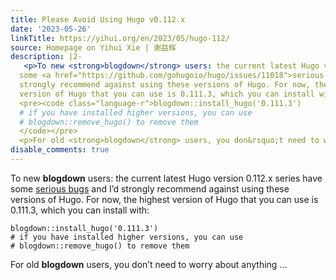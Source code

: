 ```yaml
---
title: Please Avoid Using Hugo v0.112.x
date: '2023-05-26'
linkTitle: https://yihui.org/en/2023/05/hugo-112/
source: Homepage on Yihui Xie | 谢益辉
description: |2-
   <p>To new <strong>blogdown</strong> users: the current latest Hugo version 0.112.x series have
  some <a href="https://github.com/gohugoio/hugo/issues/11018">serious bugs</a> and I&rsquo;d
  strongly recommend against using these versions of Hugo. For now, the highest
  version of Hugo that you can use is 0.111.3, which you can install with:</p>
  <pre><code class="language-r">blogdown::install_hugo('0.111.3')
  # if you have installed higher versions, you can use
  # blogdown::remove_hugo() to remove them
  </code></pre>
  <p>For old <strong>blogdown</strong> users, you don&rsquo;t need to worry about anything ...
disable_comments: true
---
```

 <p>To new <strong>blogdown</strong> users: the current latest Hugo version 0.112.x series have
some <a href="https://github.com/gohugoio/hugo/issues/11018">serious bugs</a> and I&rsquo;d
strongly recommend against using these versions of Hugo. For now, the highest
version of Hugo that you can use is 0.111.3, which you can install with:</p>
<pre><code class="language-r">blogdown::install_hugo('0.111.3')
# if you have installed higher versions, you can use
# blogdown::remove_hugo() to remove them
</code></pre>
<p>For old <strong>blogdown</strong> users, you don&rsquo;t need to worry about anything ...